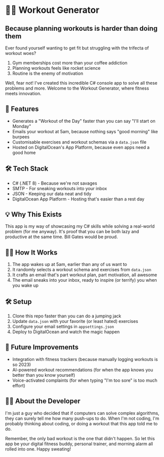 ﻿# 🏋️‍♂️ Workout Generator

## Because planning workouts is harder than doing them

Ever found yourself wanting to get fit but struggling with the trifecta of workout woes?

1. Gym memberships cost more than your coffee addiction
2. Planning workouts feels like rocket science
3. Routine is the enemy of motivation

Well, fear not! I've created this incredible C# console app to solve all these problems and more. Welcome to the Workout Generator, where fitness meets innovation.

## 🚀 Features

- Generates a "Workout of the Day" faster than you can say "I'll start on Monday"
- Emails your workout at 5am, because nothing says "good morning" like burpees
- Customisable exercises and workout schemas via a `data.json` file
- Hosted on DigitalOcean's App Platform, because even apps need a good home

## 🛠️ Tech Stack

- C# (.NET 8) - Because we're not savages
- SMTP - For sneaking workouts into your inbox
- JSON - Keeping our data neat and tidy
- DigitalOcean App Platform - Hosting that's easier than a rest day

## 💡 Why This Exists

This app is my way of showcasing my C# skills while solving a real-world problem (for me anyway). It's proof that you can be both lazy and productive at the same time. Bill Gates would be proud.

## 🏃‍♂️ How It Works

1. The app wakes up at 5am, earlier than any of us want to
2. It randomly selects a workout schema and exercises from `data.json`
3. It crafts an email that's part workout plan, part motivation, all awesome
4. The email sneaks into your inbox, ready to inspire (or terrify) you when you wake up

## 🛠️ Setup

1. Clone this repo faster than you can do a jumping jack
2. Update `data.json` with your favorite (or least hated) exercises
3. Configure your email settings in `appsettings.json`
4. Deploy to DigitalOcean and watch the magic happen

## 🤔 Future Improvements

- Integration with fitness trackers (because manually logging workouts is so 2023)
- AI-powered workout recommendations (for when the app knows you better than you know yourself)
- Voice-activated complaints (for when typing "I'm too sore" is too much effort)

## 👨‍💻 About the Developer

I'm just a guy who decided that if computers can solve complex algorithms, they can surely tell me how many push-ups to do. When I'm not coding, I'm probably thinking about coding, or doing a workout that this app told me to do.

Remember, the only bad workout is the one that didn't happen. So let this app be your digital fitness buddy, personal trainer, and morning alarm all rolled into one. Happy sweating!